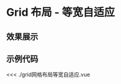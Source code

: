# Grid 布局 - 等宽自适应

## 效果展示


<CssDemo />
<script setup>
import CssDemo from './grid网格布局等宽自适应.vue'
</script>


## 示例代码


<<< ./grid网格布局等宽自适应.vue

